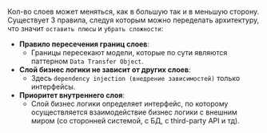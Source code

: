 Кол-во слоев может меняться, как в большую так и в меньшую сторону. Существует 3 правила, следуя которым можно переделать архитектуру, что значит `оставить плюсы` и `убрать сложности`:
- **Правило пересечения границ слоев**:
	- Границы пересекают модели, которые по сути являются паттерном `Data Transfer Object`.
- **Слой бизнес логики не зависит от других слоев**:
	- Здесь `dependency injection (внедрение зависимостей)` только интерфейсы.
- **Приоритет внутреннего слоя**:
	- Слой бизнес логики определяет интерфейс, по которому осуществляется взаимодействие бизнес логики с внешним миром (со сторонней системой, с БД, с third-party API и тд).